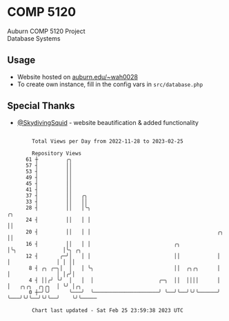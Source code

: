 # COMP 5120
Auburn COMP 5120 Project  
Database Systems

## Usage
- Website hosted on [auburn.edu/~wah0028](https://webhome.auburn.edu/~wah0028/)
- To create own instance, fill in the config vars in `src/database.php`

## Special Thanks
- [@SkydivingSquid](https://github.com/SkydivingSquid) - website beautification & added functionality

```

        Total Views per Day from 2022-11-28 to 2023-02-25

        Repository Views
      61 ┼         ╭╮
      57 ┤         ││
      53 ┤         ││
      49 ┤         ││
      45 ┤         ││
      41 ┤         ││
      37 ┤         ││   ╭╮
      33 ┤         ││   ││
      28 ┤         ││   │╰╮                                                           ╭╮
      24 ┤         ││   │ │                                                           ││
      20 ┤         ││   │ │                                         ╭╮                ││
      16 ┤         ││   │ │                           ╭╮            │╰╮               │╰╮ ╭╮
      12 ┤       ╭─╯│   │ │                           ││            │ │               │ │ ││
       8 ┤ ╭╮ ╭─╮│  │   │ ╰╮                          ││  ╭╮╭╮      │ │               │ │╭╯│
       4 ┤ ││╭╯ ╰╯  │   │  │                     ╭─╮  ││  ││││      │ │   ╭╮╭╮  ╭╮╭╮  │ ╰╯ │╭╮
       0 ┼─╯╰╯      ╰───╯  ╰─────────────────────╯ ╰──╯╰──╯╰╯╰──────╯ ╰───╯╰╯╰──╯╰╯╰──╯    ╰╯╰─────

        Chart last updated - Sat Feb 25 23:59:38 2023 UTC
        
```
